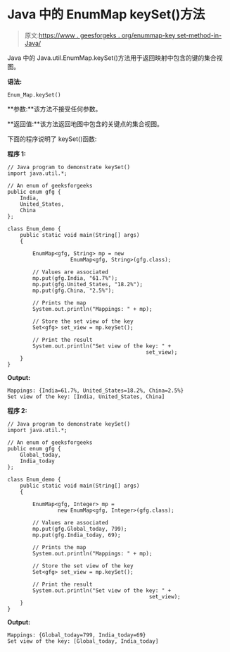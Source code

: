 # Java 中的 EnumMap keySet()方法

> 原文:[https://www . geesforgeks . org/enummap-key set-method-in-Java/](https://www.geeksforgeeks.org/enummap-keyset-method-in-java/)

Java 中的 Java.util.EnumMap.keySet()方法用于返回映射中包含的键的集合视图。

**语法:**

```
Enum_Map.keySet()
```

**参数:**该方法不接受任何参数。

**返回值:**该方法返回地图中包含的关键点的集合视图。

下面的程序说明了 keySet()函数:

**程序 1:**

```
// Java program to demonstrate keySet()
import java.util.*;

// An enum of geeksforgeeks
public enum gfg {
    India,
    United_States,
    China
};

class Enum_demo {
    public static void main(String[] args)
    {

        EnumMap<gfg, String> mp = new 
                    EnumMap<gfg, String>(gfg.class);

        // Values are associated
        mp.put(gfg.India, "61.7%");
        mp.put(gfg.United_States, "18.2%");
        mp.put(gfg.China, "2.5%");

        // Prints the map
        System.out.println("Mappings: " + mp);

        // Store the set view of the key
        Set<gfg> set_view = mp.keySet();

        // Print the result
        System.out.println("Set view of the key: " + 
                                            set_view);
    }
}
```

**Output:**

```
Mappings: {India=61.7%, United_States=18.2%, China=2.5%}
Set view of the key: [India, United_States, China]

```

**程序 2:**

```
// Java program to demonstrate keySet()
import java.util.*;

// An enum of geeksforgeeks
public enum gfg {
    Global_today,
    India_today
};

class Enum_demo {
    public static void main(String[] args)
    {

        EnumMap<gfg, Integer> mp = 
                new EnumMap<gfg, Integer>(gfg.class);

        // Values are associated
        mp.put(gfg.Global_today, 799);
        mp.put(gfg.India_today, 69);

        // Prints the map
        System.out.println("Mappings: " + mp);

        // Store the set view of the key
        Set<gfg> set_view = mp.keySet();

        // Print the result
        System.out.println("Set view of the key: " +
                                             set_view);
    }
}
```

**Output:**

```
Mappings: {Global_today=799, India_today=69}
Set view of the key: [Global_today, India_today]

```